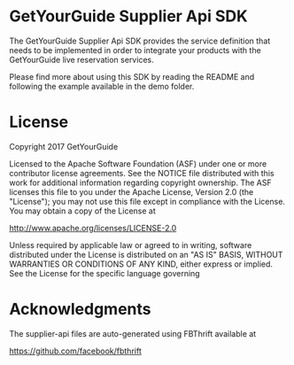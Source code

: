 # GetYourGuide Supplier Api SDK
The GetYourGuide Supplier Api SDK provides the service definition 
that needs to be implemented in order to integrate your products with
the GetYourGuide live reservation services. 

Please find more about using this SDK by reading the README and following 
the example available in the demo folder. 

License
=======
Copyright 2017 GetYourGuide

Licensed to the Apache Software Foundation (ASF) under one
or more contributor license agreements. See the NOTICE file
distributed with this work for additional information
regarding copyright ownership. The ASF licenses this file
to you under the Apache License, Version 2.0 (the
"License"); you may not use this file except in compliance
with the License. You may obtain a copy of the License at

  http://www.apache.org/licenses/LICENSE-2.0

Unless required by applicable law or agreed to in writing,
software distributed under the License is distributed on an
"AS IS" BASIS, WITHOUT WARRANTIES OR CONDITIONS OF ANY
KIND, either express or implied. See the License for the
specific language governing 


Acknowledgments
===============

The supplier-api files are auto-generated using FBThrift available at

  https://github.com/facebook/fbthrift
  
